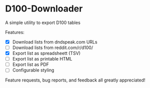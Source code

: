 # D100-Downloader
A simple utility to export D100 tables

Features:

- [x] Download lists from dndspeak.com URLs
- [ ] Download lists from reddit.com/r/d100/
- [x] Export list as spreadsheett (TSV)
- [ ] Export list as printable HTML
- [ ] Export list as PDF
- [ ] Configurable styling

Feature requests, bug reports, and feedback all greatly appreciated!
